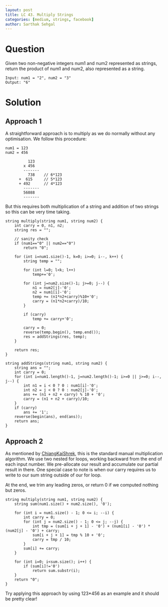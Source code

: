 ```yaml
---
layout: post
title: LC 43. Multiply Strings
categories: [medium, strings, facebook]
author: Sarthak Sehgal
---
```

# Question
Given two non-negative integers num1 and num2 represented as strings, return the product of num1 and num2, also represented as a string.
```
Input: num1 = "2", num2 = "3"
Output: "6"
```

# Solution
## Approach 1
A straightforward approach is to multiply as we do normally without any optimisation. We follow this procedure:
```
num1 = 123
num2 = 456

          123
        x 456
        -------
          738    // 6*123
      +  615     // 5*123
      + 492      // 4*123
        -------
        56088
        -------
```

But this requires both multiplication of a string and addition of two strings so this can be very time taking.
```
string multiply(string num1, string num2) {
    int carry = 0, n1, n2;
    string res = "";
    
    // sanity check
    if (num1=="0" || num2=="0")
        return "0";

    for (int i=num1.size()-1, k=0; i>=0; i--, k++) {
        string temp = "";
        
        for (int l=0; l<k; l++)
            temp+='0';
        
        for (int j=num2.size()-1; j>=0; j--) {
            n1 = num2[j]-'0';
            n2 = num1[i]-'0';
            temp += (n1*n2+carry)%10+'0';
            carry = (n1*n2+carry)/10;
        }
        
        if (carry)
            temp += carry+'0';
        
        carry = 0;
        reverse(temp.begin(), temp.end());
        res = addStrings(res, temp);
    }
    
    return res;
}

string addStrings(string num1, string num2) {
    string ans = "";
    int carry = 0;
    for (int i=num1.length()-1, j=num2.length()-1; i>=0 || j>=0; i--, j--) {
        int n1 = i < 0 ? 0 : num1[i]-'0';
        int n2 = j < 0 ? 0 : num2[j]-'0';
        ans += (n1 + n2 + carry) % 10 + '0';
        carry = (n1 + n2 + carry)/10;
    }
    if (carry)
        ans += '1';
    reverse(begin(ans), end(ans));
    return ans;
}
```

## Approach 2
As mentioned by [ChiangKaiShrek](https://leetcode.com/problems/multiply-strings/discuss/17646/Brief-C%2B%2B-solution-using-only-strings-and-without-reversal), this is the standard manual multiplication algorithm. We use two nested for loops, working backward from the end of each input number. We pre-allocate our result and accumulate our partial result in there. One special case to note is when our carry requires us to write to our sum string outside of our for loop.

At the end, we trim any leading zeros, or return 0 if we computed nothing but zeros.

```
string multiply(string num1, string num2) {
    string sum(num1.size() + num2.size(), '0');

    for (int i = num1.size() - 1; 0 <= i; --i) {
        int carry = 0;
        for (int j = num2.size() - 1; 0 <= j; --j) {
            int tmp = (sum[i + j + 1] - '0') + (num1[i] - '0') * (num2[j] - '0') + carry;
            sum[i + j + 1] = tmp % 10 + '0';
            carry = tmp / 10;
        }
        sum[i] += carry;
    }

    for (int i=0; i<sum.size(); i++) {
        if (sum[i]!='0')
            return sum.substr(i);
    }
    return "0";
}
```
Try applying this approach by using 123*456 as an example and it should be pretty clear!